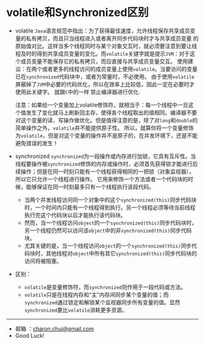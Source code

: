 volatile和Synchronized区别
===

- volatile
    `Java`语言规范中指出：为了获得最佳速度，允许线程保存共享成员变量的私有拷贝，而且只当线程进入或者离开同步代码块时才与共享成员变量
的原始值对比。这样当多个线程同时与某个对象交互时，就必须要注意到要让线程及时的得到共享成员变量的变化。而`volatile`关键字就是提示`JVM`：对于这个成员变量不能保存它的私有拷贝，而应直接与共享成员变量交互。
使用建议：在两个或者更多的线程访问的成员变量上使用`volatile`。当要访问的变量已在`synchronized`代码块中，或者为常量时，不必使用。
由于使用`volatile`屏蔽掉了`JVM`中必要的代码优化，所以在效率上比较低，因此一定在必要时才使用此关键字。 就跟`C`中的一样 禁止编译器进行优化.

    注意：如果给一个变量加上volatile修饰符，就相当于：每一个线程中一旦这个值发生了变化就马上刷新回主存，使得各个线程取出的值相同。编译器不要对这个变量的读、写操作做优化。但是值得注意的是，除了对`long`和`double`的简单操作之外，`volatile`并不能提供原子性。
所以，就算你将一个变量修饰为`volatile`，但是对这个变量的操作并不是原子的，在并发环境下，还是不能避免错误的发生！

- synchronized
    `synchronized`为一段操作或内存进行加锁，它具有互斥性。当线程要操作被`synchronized`修饰的内存或操作时，必须首先获得锁才能进行后续操作；但是在同一时刻只能有一个线程获得相同的一把锁（对象监视器），所以它只允许一个线程进行操作。
    它用来修饰一个方法或者一个代码块的时候，能够保证在同一时刻最多只有一个线程执行该段代码。
    - 当两个并发线程访问同一个对象中的这个`synchronized(this)`同步代码块时，一个时间内只能有一个线程得到执行。另一个线程必须等待当前线程执行完这个代码块以后才能执行该代码块。
    - 然而，当一个线程访问`object`的一个`synchronized(this)`同步代码块时，另一个线程仍然可以访问该`object`中的非`synchronized(this)`同步代码块。
    - 尤其关键的是，当一个线程访问`object`的一个`synchronized(this)`同步代码块时，其他线程对`object`中所有其它`synchronized(this)`同步代码块的访问将被阻塞。

- 区别：
    - `volatile`是变量修饰符，而`synchronized`则作用于一段代码或方法。
    - `volatile`只是在线程内存和“主”内存间同步某个变量的值；而`synchronized`通过锁定和解锁某个监视器同步所有变量的值。显然`synchronized`要比`volatile`消耗更多资源。 

---

- 邮箱 ：charon.chui@gmail.com  
- Good Luck! 